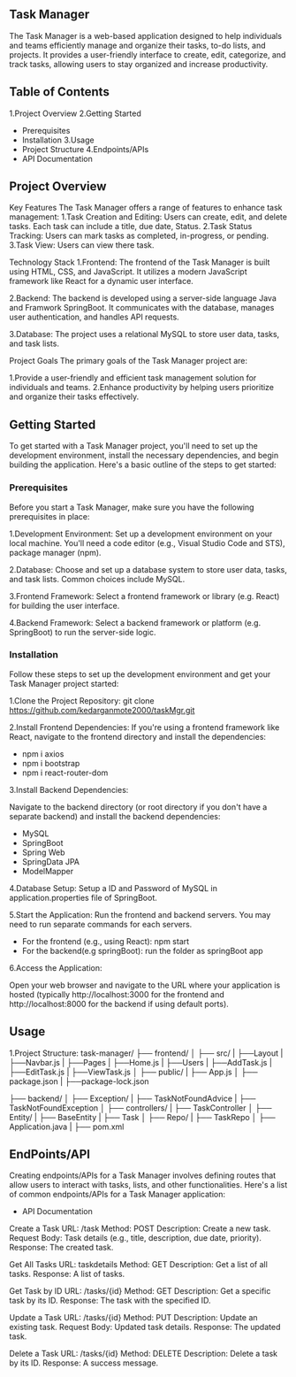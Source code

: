 ## Task Manager

The Task Manager is a web-based application designed to help individuals and teams efficiently manage and organize their tasks, to-do lists, and projects. It provides a user-friendly interface to create, edit, categorize, and track tasks, allowing users to stay organized and increase productivity.

## Table of Contents

 1.Project Overview
 2.Getting Started
  - Prerequisites
  - Installation
 3.Usage
  - Project Structure
 4.Endpoints/APIs
  - API Documentation

## Project Overview

Key Features
The Task Manager offers a range of features to enhance task management:
1.Task Creation and Editing: Users can create, edit, and delete tasks. Each task can include a title, due date, Status.
2.Task Status Tracking: Users can mark tasks as completed, in-progress, or pending.
3.Task View: Users can view there task.

Technology Stack
1.Frontend: The frontend of the Task Manager is built using HTML, CSS, and JavaScript. It utilizes a modern JavaScript framework like React for a dynamic user interface.

2.Backend: The backend is developed using a server-side language Java and Framwork SpringBoot. It communicates with the database, manages user authentication, and handles API requests.

3.Database: The project uses a relational MySQL to store user data, tasks, and task lists.

Project Goals
The primary goals of the Task Manager project are:

1.Provide a user-friendly and efficient task management solution for individuals and teams.
2.Enhance productivity by helping users prioritize and organize their tasks effectively.


## Getting Started

To get started with a Task Manager project, you'll need to set up the development environment, install the necessary dependencies, and begin building the application. Here's a basic outline of the steps to get started:


### Prerequisites

Before you start a Task Manager, make sure you have the following prerequisites in place:

1.Development Environment: Set up a development environment on your local machine. You'll need a code editor (e.g., Visual Studio Code and STS), package manager (npm).

2.Database: Choose and set up a database system to store user data, tasks, and task lists. Common choices include MySQL.

3.Frontend Framework: Select a frontend framework or library (e.g. React) for building the user interface.

4.Backend Framework: Select a backend framework or platform (e.g. SpringBoot) to run the server-side logic.

### Installation

Follow these steps to set up the development environment and get your Task Manager project started:

1.Clone the Project Repository:
git clone https://github.com/kedarganmote2000/taskMgr.git

2.Install Frontend Dependencies:
If you're using a frontend framework like React, navigate to the frontend directory and install the dependencies:
- npm i axios
- npm i bootstrap
- npm i react-router-dom

3.Install Backend Dependencies:

Navigate to the backend directory (or root directory if you don't have a separate backend) and install the backend dependencies:
- MySQL
- SpringBoot
- Spring Web
- SpringData JPA
- ModelMapper

4.Database Setup:
Setup a ID and Password of MySQL in application.properties file of SpringBoot.

5.Start the Application:
Run the frontend and backend servers. You may need to run separate commands for each servers.
- For the frontend (e.g., using React):
  npm start
- For the backend(e.g springBoot):
  run the folder as springBoot app

6.Access the Application:

Open your web browser and navigate to the URL where your application is hosted (typically http://localhost:3000 for the frontend and http://localhost:8000 for the backend if using default ports).

## Usage

1.Project Structure:
task-manager/
  ├── frontend/
  │    ├── src/
  |        ├──Layout
  |           ├──Navbar.js
  |        ├──Pages
  |           ├──Home.js
  |        ├──Users
  |           ├──AddTask.js
  |           ├──EditTask.js
  |           ├──ViewTask.js
  │    ├── public/
  |    ├── App.js
  │    ├── package.json
  |    ├──package-lock.json

  
  ├── backend/
  │    ├── Exception/
  |        ├── TaskNotFoundAdvice
  |        ├── TaskNotFoundException
  │    ├── controllers/
  |        ├── TaskController
  │    ├── Entity/
  |        ├── BaseEntity
  |        ├── Task
  │    ├── Repo/
  |        ├── TaskRepo
  │    ├── Application.java
  |    ├── pom.xml


  ## EndPoints/API


Creating endpoints/APIs for a Task Manager involves defining routes that allow users to interact with tasks, lists, and other functionalities. Here's a list of common endpoints/APIs for a Task Manager application:

- API Documentation

Create a Task
URL: /task
Method: POST
Description: Create a new task.
Request Body: Task details (e.g., title, description, due date, priority).
Response: The created task.

Get All Tasks
URL: taskdetails
Method: GET
Description: Get a list of all tasks.
Response: A list of tasks.

Get Task by ID
URL: /tasks/{id}
Method: GET
Description: Get a specific task by its ID.
Response: The task with the specified ID.

Update a Task
URL: /tasks/{id}
Method: PUT
Description: Update an existing task.
Request Body: Updated task details.
Response: The updated task.

Delete a Task
URL: /tasks/{id}
Method: DELETE
Description: Delete a task by its ID.
Response: A success message.
